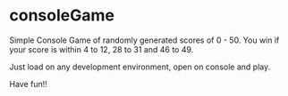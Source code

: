 # consoleGame
Simple Console Game of randomly generated scores of 0 - 50. You win if your score is within 4 to 12, 28 to 31 and 46 to 49.

Just load on any development environment, open on console and play.

Have fun!!
